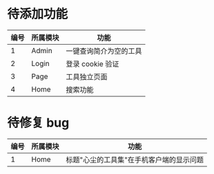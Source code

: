 # 待添加功能

| 编号 | 所属模块 | 功能                   |
| ---- | -------- | ---------------------- |
| 1    | Admin    | 一键查询简介为空的工具 |
| 2    | Login    | 登录 cookie 验证       |
| 3    | Page     | 工具独立页面           |
| 4    | Home     | 搜索功能               |

# 待修复 bug

| 编号 | 所属模块 | 功能                                     |
| ---- | -------- | ---------------------------------------- |
| 1    | Home     | 标题"心尘的工具集"在手机客户端的显示问题 |
